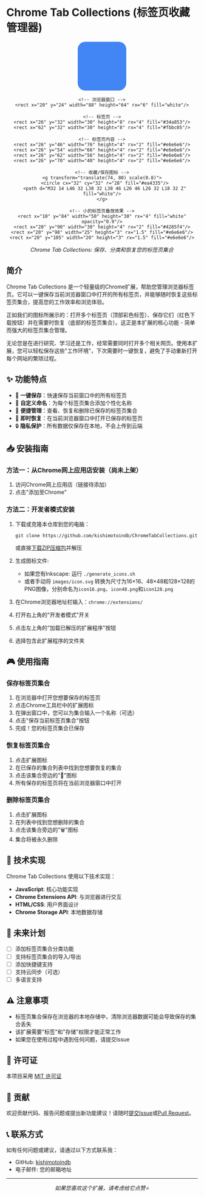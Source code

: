 # Chrome Tab Collections (标签页收藏管理器)

<div align="center">
  <svg xmlns="http://www.w3.org/2000/svg" width="128" height="128" viewBox="0 0 128 128">
    <!-- 背景 -->
    <rect width="128" height="128" rx="20" fill="#4285f4"/>
    
    <!-- 浏览器窗口 -->
    <rect x="20" y="24" width="88" height="64" rx="6" fill="white"/>
    
    <!-- 标签页 -->
    <rect x="26" y="32" width="30" height="8" rx="4" fill="#34a853"/>
    <rect x="62" y="32" width="30" height="8" rx="4" fill="#fbbc05"/>
    
    <!-- 标签页内容 -->
    <rect x="26" y="46" width="76" height="4" rx="2" fill="#e6e6e6"/>
    <rect x="26" y="54" width="66" height="4" rx="2" fill="#e6e6e6"/>
    <rect x="26" y="62" width="56" height="4" rx="2" fill="#e6e6e6"/>
    <rect x="26" y="70" width="40" height="4" rx="2" fill="#e6e6e6"/>
    
    <!-- 收藏/保存图标 -->
    <g transform="translate(74, 80) scale(0.8)">
      <circle cx="32" cy="32" r="28" fill="#ea4335"/>
      <path d="M32 14 L46 32 L38 32 L38 46 L26 46 L26 32 L18 32 Z" fill="white"/>
    </g>
    
    <!-- 小的标签页叠放效果 -->
    <rect x="10" y="84" width="50" height="30" rx="4" fill="white" opacity="0.9"/>
    <rect x="20" y="90" width="30" height="4" rx="2" fill="#4285f4"/>
    <rect x="20" y="98" width="25" height="3" rx="1.5" fill="#e6e6e6"/>
    <rect x="20" y="105" width="20" height="3" rx="1.5" fill="#e6e6e6"/>
  </svg>
  
  <p><i>Chrome Tab Collections: 保存、分类和恢复您的标签页集合</i></p>
</div>

## 简介

Chrome Tab Collections 是一个轻量级的Chrome扩展，帮助您管理浏览器标签页。它可以一键保存当前浏览器窗口中打开的所有标签页，并能够随时恢复这些标签页集合，提高您的工作效率和浏览体验。

正如我们的图标所展示的：打开多个标签页（顶部彩色标签）、保存它们（红色下载按钮）并在需要时恢复（底部的标签页集合）。这正是本扩展的核心功能 - 简单而强大的标签页集合管理。

无论您是在进行研究、学习还是工作，经常需要同时打开多个相关网页。使用本扩展，您可以轻松保存这些"工作环境"，下次需要时一键恢复，避免了手动重新打开每个网站的繁琐过程。

## ✨ 功能特点

- 🔄 **一键保存**：快速保存当前窗口中的所有标签页
- 📝 **自定义命名**：为每个标签页集合添加个性化名称
- 📂 **便捷管理**：查看、恢复和删除已保存的标签页集合
- 🚀 **即时恢复**：在当前浏览器窗口中打开已保存的标签页
- 🔒 **隐私保护**：所有数据仅保存在本地，不会上传到云端

## 📥 安装指南

### 方法一：从Chrome网上应用店安装（尚未上架）

1. 访问Chrome网上应用店（链接待添加）
2. 点击"添加至Chrome"

### 方法二：开发者模式安装

1. 下载或克隆本仓库到您的电脑：
   ```
   git clone https://github.com/kishimotoindb/ChromeTabCollections.git
   ```
   或直接[下载ZIP压缩包](https://github.com/kishimotoindb/ChromeTabCollections/archive/refs/heads/main.zip)并解压

2. 生成图标文件:
   - 如果您有Inkscape: 运行 `./generate_icons.sh`
   - 或者手动将 `images/icon.svg` 转换为尺寸为16×16、48×48和128×128的PNG图像，分别命名为`icon16.png`、`icon48.png`和`icon128.png`

3. 在Chrome浏览器地址栏输入：`chrome://extensions/`

4. 打开右上角的"开发者模式"开关

5. 点击左上角的"加载已解压的扩展程序"按钮

6. 选择包含此扩展程序的文件夹

## 🎮 使用指南

### 保存标签页集合

1. 在浏览器中打开您想要保存的标签页
2. 点击Chrome工具栏中的扩展图标
3. 在弹出窗口中，您可以为集合输入一个名称（可选）
4. 点击"保存当前标签页集合"按钮
5. 完成！您的标签页集合已保存

### 恢复标签页集合

1. 点击扩展图标
2. 在已保存的集合列表中找到您想要恢复的集合
3. 点击该集合旁边的"📂"图标
4. 所有保存的标签页将在当前浏览器窗口中打开

### 删除标签页集合

1. 点击扩展图标
2. 在列表中找到您想删除的集合
3. 点击该集合旁边的"🗑️"图标
4. 集合将被永久删除

## 🔧 技术实现

Chrome Tab Collections 使用以下技术实现：

- **JavaScript**: 核心功能实现
- **Chrome Extensions API**: 与浏览器进行交互
- **HTML/CSS**: 用户界面设计
- **Chrome Storage API**: 本地数据存储

## 🚀 未来计划

- [ ] 添加标签页集合分类功能
- [ ] 支持标签页集合的导入/导出
- [ ] 添加快捷键支持
- [ ] 支持云同步（可选）
- [ ] 多语言支持

## ⚠️ 注意事项

- 标签页集合保存在浏览器的本地存储中，清除浏览器数据可能会导致保存的集合丢失
- 该扩展需要"标签"和"存储"权限才能正常工作
- 如果您在使用过程中遇到任何问题，请提交Issue

## 📜 许可证

本项目采用 [MIT 许可证](LICENSE)

## 🤝 贡献

欢迎贡献代码、报告问题或提出新功能建议！请随时[提交Issue](https://github.com/kishimotoindb/ChromeTabCollections/issues)或[Pull Request](https://github.com/kishimotoindb/ChromeTabCollections/pulls)。

## 📞 联系方式

如有任何问题或建议，请通过以下方式联系我：

- GitHub: [kishimotoindb](https://github.com/kishimotoindb)
- 电子邮件: 您的邮箱地址

---

<div align="center">
  <i>如果您喜欢这个扩展，请考虑给它点赞⭐️</i>
</div> 